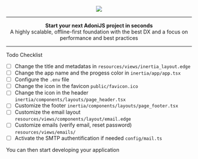 <p align="center">
  <img src="https://github.com/shikigamistudio/boilerplate/assets/71392060/5a5ab7a2-5c90-43a8-a09c-026236f7f292">
</p>

---

<div align="center"><b>Start your next AdoniJS project in seconds</b></div>
<div align="center">A highly scalable, offline-first foundation with the best DX and a focus on performance and best practices</div>

---

Todo Checklist

- [ ] Change the title and metadatas in `resources/views/inertia_layout.edge`
- [ ] Change the app name and the progess color in `inertia/app/app.tsx`
- [ ] Configure the `.env` file
- [ ] Change the icon in the favicon `public/favicon.ico`
- [ ] Change the icon in the header `inertia/components/layouts/page_header.tsx`
- [ ] Customize the footer `inertia/components/layouts/page_footer.tsx`
- [ ] Customize the email layout `resources/views/components/layout/email.edge`
- [ ] Customize emails (verify email, reset password) `resources/views/emails/`
- [ ] Activate the SMTP authentification if needed `config/mail.ts`

You can then start developing your application
